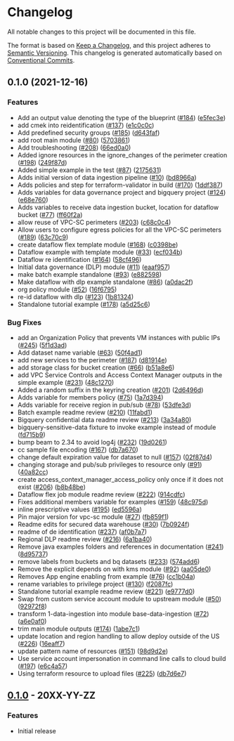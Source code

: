 # Changelog

All notable changes to this project will be documented in this file.

The format is based on
[Keep a Changelog](https://keepachangelog.com/en/1.0.0/),
and this project adheres to
[Semantic Versioning](https://semver.org/spec/v2.0.0.html).
This changelog is generated automatically based on [Conventional Commits](https://www.conventionalcommits.org/en/v1.0.0/).

## 0.1.0 (2021-12-16)


### Features

* Add an output value denoting the type of the blueprint ([#184](https://www.github.com/GoogleCloudPlatform/terraform-google-secured-data-warehouse/issues/184)) ([e5fec3e](https://www.github.com/GoogleCloudPlatform/terraform-google-secured-data-warehouse/commit/e5fec3ecf01f7f326db1af97175774a3d6681842))
* add cmek into reidentification ([#137](https://www.github.com/GoogleCloudPlatform/terraform-google-secured-data-warehouse/issues/137)) ([e1c0c0c](https://www.github.com/GoogleCloudPlatform/terraform-google-secured-data-warehouse/commit/e1c0c0c182e1007fcae5c1d96dd45738021afc44))
* Add predefined security groups ([#185](https://www.github.com/GoogleCloudPlatform/terraform-google-secured-data-warehouse/issues/185)) ([d643faf](https://www.github.com/GoogleCloudPlatform/terraform-google-secured-data-warehouse/commit/d643faf59e4c93a8efd9f071b8aee814447260b8))
* add root main module ([#80](https://www.github.com/GoogleCloudPlatform/terraform-google-secured-data-warehouse/issues/80)) ([5703861](https://www.github.com/GoogleCloudPlatform/terraform-google-secured-data-warehouse/commit/570386169ac1826f86f2482ba27082b447027ffa))
* Add troubleshooting ([#208](https://www.github.com/GoogleCloudPlatform/terraform-google-secured-data-warehouse/issues/208)) ([66ed0a0](https://www.github.com/GoogleCloudPlatform/terraform-google-secured-data-warehouse/commit/66ed0a070bba392ef2e433535ee61cce33e60c9e))
* Added ignore resources in the ignore_changes of the perimeter creation ([#198](https://www.github.com/GoogleCloudPlatform/terraform-google-secured-data-warehouse/issues/198)) ([249f87d](https://www.github.com/GoogleCloudPlatform/terraform-google-secured-data-warehouse/commit/249f87d197c9e598b9ab6b31dbb75a90015f4d57))
* Added simple example in the test ([#87](https://www.github.com/GoogleCloudPlatform/terraform-google-secured-data-warehouse/issues/87)) ([2175631](https://www.github.com/GoogleCloudPlatform/terraform-google-secured-data-warehouse/commit/2175631b107d035492c0ed7c2a35d25de9deae3d))
* Adds initial version of data ingestion pipeline ([#10](https://www.github.com/GoogleCloudPlatform/terraform-google-secured-data-warehouse/issues/10)) ([bd8966a](https://www.github.com/GoogleCloudPlatform/terraform-google-secured-data-warehouse/commit/bd8966a47c09f51c13cf3a7f62c59efb876bd680))
* Adds policies and step for terraform-validator in build ([#170](https://www.github.com/GoogleCloudPlatform/terraform-google-secured-data-warehouse/issues/170)) ([1ddf387](https://www.github.com/GoogleCloudPlatform/terraform-google-secured-data-warehouse/commit/1ddf387886005b46e8b0fb4b4cdde69f3a3292a5))
* Adds variables for data governance project and bigquery project ([#124](https://www.github.com/GoogleCloudPlatform/terraform-google-secured-data-warehouse/issues/124)) ([e68e760](https://www.github.com/GoogleCloudPlatform/terraform-google-secured-data-warehouse/commit/e68e76034652a612bdb1df8e98d07b507b89debe))
* Adds variables to receive data ingestion bucket, location for dataflow bucket ([#77](https://www.github.com/GoogleCloudPlatform/terraform-google-secured-data-warehouse/issues/77)) ([ff60f2a](https://www.github.com/GoogleCloudPlatform/terraform-google-secured-data-warehouse/commit/ff60f2a3de0067b300a0bfe7c8dfce5041136b98))
* allow reuse of VPC-SC perimeters ([#203](https://www.github.com/GoogleCloudPlatform/terraform-google-secured-data-warehouse/issues/203)) ([c68c0c4](https://www.github.com/GoogleCloudPlatform/terraform-google-secured-data-warehouse/commit/c68c0c4dc0dfbe7934ca39c4746ca6f0059634a2))
* Allow users to configure egress policies for all the VPC-SC perimeters ([#189](https://www.github.com/GoogleCloudPlatform/terraform-google-secured-data-warehouse/issues/189)) ([63c70c9](https://www.github.com/GoogleCloudPlatform/terraform-google-secured-data-warehouse/commit/63c70c93832a3b00f5536244d6f06086895d7b02))
* create dataflow flex template module ([#168](https://www.github.com/GoogleCloudPlatform/terraform-google-secured-data-warehouse/issues/168)) ([c0398be](https://www.github.com/GoogleCloudPlatform/terraform-google-secured-data-warehouse/commit/c0398befe4fe4df9ee2fef64f61322de2e4a7054))
* Dataflow example with template module ([#33](https://www.github.com/GoogleCloudPlatform/terraform-google-secured-data-warehouse/issues/33)) ([ecf034b](https://www.github.com/GoogleCloudPlatform/terraform-google-secured-data-warehouse/commit/ecf034b789a2c43ebf91ff784d7ee787dbb915de))
* Dataflow re identification ([#164](https://www.github.com/GoogleCloudPlatform/terraform-google-secured-data-warehouse/issues/164)) ([58cf496](https://www.github.com/GoogleCloudPlatform/terraform-google-secured-data-warehouse/commit/58cf4963902f081d5c01e995a528b53f233bb492))
* Initial data governance (DLP) module ([#11](https://www.github.com/GoogleCloudPlatform/terraform-google-secured-data-warehouse/issues/11)) ([eaaf957](https://www.github.com/GoogleCloudPlatform/terraform-google-secured-data-warehouse/commit/eaaf9576006f1521f95d6ebc6105e27222501414))
* make batch example standalone ([#93](https://www.github.com/GoogleCloudPlatform/terraform-google-secured-data-warehouse/issues/93)) ([e882598](https://www.github.com/GoogleCloudPlatform/terraform-google-secured-data-warehouse/commit/e88259892402efbeae58a5129f3087a2fb18e4c8))
* Make dataflow with dlp example standalone ([#86](https://www.github.com/GoogleCloudPlatform/terraform-google-secured-data-warehouse/issues/86)) ([a0dac2f](https://www.github.com/GoogleCloudPlatform/terraform-google-secured-data-warehouse/commit/a0dac2f8fc9723470239b705549e65499627e040))
* org policy module ([#52](https://www.github.com/GoogleCloudPlatform/terraform-google-secured-data-warehouse/issues/52)) ([16f6795](https://www.github.com/GoogleCloudPlatform/terraform-google-secured-data-warehouse/commit/16f679547c4422f57c33edfaedbf7d459fb8ae15))
* re-id dataflow with dlp ([#123](https://www.github.com/GoogleCloudPlatform/terraform-google-secured-data-warehouse/issues/123)) ([1b81324](https://www.github.com/GoogleCloudPlatform/terraform-google-secured-data-warehouse/commit/1b8132417d8ba8b7add357cf80a00641d77bee4d))
* Standalone tutorial example ([#178](https://www.github.com/GoogleCloudPlatform/terraform-google-secured-data-warehouse/issues/178)) ([a5d25c6](https://www.github.com/GoogleCloudPlatform/terraform-google-secured-data-warehouse/commit/a5d25c6f33407ae43df8712c138cd7696b32770a))


### Bug Fixes

* add an Organization Policy that prevents VM instances with public IPs ([#245](https://www.github.com/GoogleCloudPlatform/terraform-google-secured-data-warehouse/issues/245)) ([5f1d3ad](https://www.github.com/GoogleCloudPlatform/terraform-google-secured-data-warehouse/commit/5f1d3adca586e26e4cf3f4d3683c77e20e6ec46e))
* Add dataset name variable ([#63](https://www.github.com/GoogleCloudPlatform/terraform-google-secured-data-warehouse/issues/63)) ([50f4ad1](https://www.github.com/GoogleCloudPlatform/terraform-google-secured-data-warehouse/commit/50f4ad1fb0e35a22de4fa7a5b984408b43a9bbff))
* add new services to the perimeter ([#187](https://www.github.com/GoogleCloudPlatform/terraform-google-secured-data-warehouse/issues/187)) ([d81914e](https://www.github.com/GoogleCloudPlatform/terraform-google-secured-data-warehouse/commit/d81914ef0e63be00ad8a0c0943f88a80f4069efc))
* add storage class for bucket creation ([#66](https://www.github.com/GoogleCloudPlatform/terraform-google-secured-data-warehouse/issues/66)) ([b51a8e6](https://www.github.com/GoogleCloudPlatform/terraform-google-secured-data-warehouse/commit/b51a8e669a83f225fea18652b5bba90ff776c6e2))
* add VPC Service Controls and Access Context Manager outputs in the simple example ([#231](https://www.github.com/GoogleCloudPlatform/terraform-google-secured-data-warehouse/issues/231)) ([48c1270](https://www.github.com/GoogleCloudPlatform/terraform-google-secured-data-warehouse/commit/48c1270c8fc820fba40b0013b3ab57e82e7a80b0))
* Added a random suffix in the keyring creation ([#201](https://www.github.com/GoogleCloudPlatform/terraform-google-secured-data-warehouse/issues/201)) ([2d6496d](https://www.github.com/GoogleCloudPlatform/terraform-google-secured-data-warehouse/commit/2d6496d9845544385b541015b7dda1efeaac77b3))
* Adds variable for members policy ([#75](https://www.github.com/GoogleCloudPlatform/terraform-google-secured-data-warehouse/issues/75)) ([1a7d394](https://www.github.com/GoogleCloudPlatform/terraform-google-secured-data-warehouse/commit/1a7d39494c1ef98c37a10a7ea9a4ea6f8a04f2fb))
* Adds variable for receive region in pub/sub ([#78](https://www.github.com/GoogleCloudPlatform/terraform-google-secured-data-warehouse/issues/78)) ([53dfe3d](https://www.github.com/GoogleCloudPlatform/terraform-google-secured-data-warehouse/commit/53dfe3d40eb1255b1904b767b1214d148d0917d7))
* Batch example readme review ([#210](https://www.github.com/GoogleCloudPlatform/terraform-google-secured-data-warehouse/issues/210)) ([11fabd1](https://www.github.com/GoogleCloudPlatform/terraform-google-secured-data-warehouse/commit/11fabd1e7322d182a7cd4901f2ce21cc8dbd0d79))
* Bigquery confidential data readme review ([#213](https://www.github.com/GoogleCloudPlatform/terraform-google-secured-data-warehouse/issues/213)) ([3a34a80](https://www.github.com/GoogleCloudPlatform/terraform-google-secured-data-warehouse/commit/3a34a802fc6a2c17f1c908f003c741c3bc91d43b))
* bigquery-sensitive-data fixture to invoke example instead of module ([fd715b9](https://www.github.com/GoogleCloudPlatform/terraform-google-secured-data-warehouse/commit/fd715b9fa234c2fd7d340b2ccd6ef4b656318cf3))
* bump beam to 2.34 to avoid log4j ([#232](https://www.github.com/GoogleCloudPlatform/terraform-google-secured-data-warehouse/issues/232)) ([19d0261](https://www.github.com/GoogleCloudPlatform/terraform-google-secured-data-warehouse/commit/19d0261162f1647baa4cde999ad9a99ceea8d0ff))
* cc sample file encoding ([#167](https://www.github.com/GoogleCloudPlatform/terraform-google-secured-data-warehouse/issues/167)) ([db7a670](https://www.github.com/GoogleCloudPlatform/terraform-google-secured-data-warehouse/commit/db7a670853d74b73e528c1f812aa181c46de28d4))
* change default expiration value for dataset to null ([#157](https://www.github.com/GoogleCloudPlatform/terraform-google-secured-data-warehouse/issues/157)) ([02f87d4](https://www.github.com/GoogleCloudPlatform/terraform-google-secured-data-warehouse/commit/02f87d455f34f172593c8280398da4cfc76c2aea))
* changing storage and pub/sub privileges to resource only ([#91](https://www.github.com/GoogleCloudPlatform/terraform-google-secured-data-warehouse/issues/91)) ([40a82cc](https://www.github.com/GoogleCloudPlatform/terraform-google-secured-data-warehouse/commit/40a82cc1959c70fae0678d63275c2cc0894ae6f2))
* create access_context_manager_access_policy only once if it does not exist ([#206](https://www.github.com/GoogleCloudPlatform/terraform-google-secured-data-warehouse/issues/206)) ([b8b48be](https://www.github.com/GoogleCloudPlatform/terraform-google-secured-data-warehouse/commit/b8b48be89571673c20350edf5657741a9b4142dd))
* Dataflow flex job module readme review ([#222](https://www.github.com/GoogleCloudPlatform/terraform-google-secured-data-warehouse/issues/222)) ([914cdfc](https://www.github.com/GoogleCloudPlatform/terraform-google-secured-data-warehouse/commit/914cdfcfe86e4484268a343f2bee0b8f8736e815))
* Fixes additional members variable for examples ([#159](https://www.github.com/GoogleCloudPlatform/terraform-google-secured-data-warehouse/issues/159)) ([48c975d](https://www.github.com/GoogleCloudPlatform/terraform-google-secured-data-warehouse/commit/48c975d77e4fac7979a4932b0a5b3b447ab1ab9b))
* inline prescriptive values ([#195](https://www.github.com/GoogleCloudPlatform/terraform-google-secured-data-warehouse/issues/195)) ([ed5596a](https://www.github.com/GoogleCloudPlatform/terraform-google-secured-data-warehouse/commit/ed5596ac49fc20f1976d0e130796f095747c90c8))
* Pin major version for vpc-sc module ([#27](https://www.github.com/GoogleCloudPlatform/terraform-google-secured-data-warehouse/issues/27)) ([fb859f1](https://www.github.com/GoogleCloudPlatform/terraform-google-secured-data-warehouse/commit/fb859f13bd38e8cbf7769e1b473e01191a76bbd0))
* Readme edits for secured data warehouse ([#30](https://www.github.com/GoogleCloudPlatform/terraform-google-secured-data-warehouse/issues/30)) ([7b0924f](https://www.github.com/GoogleCloudPlatform/terraform-google-secured-data-warehouse/commit/7b0924f5f760815db0ff6b6a3db16d2350018ffe))
* readme of de identification ([#237](https://www.github.com/GoogleCloudPlatform/terraform-google-secured-data-warehouse/issues/237)) ([af0b7a7](https://www.github.com/GoogleCloudPlatform/terraform-google-secured-data-warehouse/commit/af0b7a7968766f186cd92ed8ba7be4b821a452a2))
* Regional DLP readme review ([#216](https://www.github.com/GoogleCloudPlatform/terraform-google-secured-data-warehouse/issues/216)) ([6a1ba40](https://www.github.com/GoogleCloudPlatform/terraform-google-secured-data-warehouse/commit/6a1ba403fdbeac4aea1cac33460997ba8d445d7e))
* Remove java examples folders and references in documentation ([#241](https://www.github.com/GoogleCloudPlatform/terraform-google-secured-data-warehouse/issues/241)) ([8d95737](https://www.github.com/GoogleCloudPlatform/terraform-google-secured-data-warehouse/commit/8d957375f39aa08f8f32cecf4dab3512d554c288))
* remove labels from buckets and bq datasets ([#233](https://www.github.com/GoogleCloudPlatform/terraform-google-secured-data-warehouse/issues/233)) ([574add6](https://www.github.com/GoogleCloudPlatform/terraform-google-secured-data-warehouse/commit/574add6adcb4f5b47a98002f5db6f3d0d68e0ac2))
* Remove the explicit depends on with kms module ([#92](https://www.github.com/GoogleCloudPlatform/terraform-google-secured-data-warehouse/issues/92)) ([aa05de0](https://www.github.com/GoogleCloudPlatform/terraform-google-secured-data-warehouse/commit/aa05de01e6b172c57a58f7852eb9f36c883518cf))
* Removes App engine enabling from example ([#76](https://www.github.com/GoogleCloudPlatform/terraform-google-secured-data-warehouse/issues/76)) ([cc1b04a](https://www.github.com/GoogleCloudPlatform/terraform-google-secured-data-warehouse/commit/cc1b04a44718bc6055522326c533f920561008f0))
* rename variables to privilege project ([#130](https://www.github.com/GoogleCloudPlatform/terraform-google-secured-data-warehouse/issues/130)) ([f2087fc](https://www.github.com/GoogleCloudPlatform/terraform-google-secured-data-warehouse/commit/f2087fc4fa4e09edfdc9f62f7bc8938d0ac68ff3))
* Standalone tutorial example readme review ([#221](https://www.github.com/GoogleCloudPlatform/terraform-google-secured-data-warehouse/issues/221)) ([e9777d0](https://www.github.com/GoogleCloudPlatform/terraform-google-secured-data-warehouse/commit/e9777d0b8f3f9bb9f41fafc26d3c147f8bc31d6a))
* Swap from custom service account module to upstream module ([#50](https://www.github.com/GoogleCloudPlatform/terraform-google-secured-data-warehouse/issues/50)) ([92972f8](https://www.github.com/GoogleCloudPlatform/terraform-google-secured-data-warehouse/commit/92972f84433a0f4f61fddc3ecf0e15efbb012727))
* transform 1-data-ingestion into  module base-data-ingestion ([#72](https://www.github.com/GoogleCloudPlatform/terraform-google-secured-data-warehouse/issues/72)) ([a6e0af0](https://www.github.com/GoogleCloudPlatform/terraform-google-secured-data-warehouse/commit/a6e0af05cc1c36542197488bfa2bf6329cd4eb2b))
* trim main module outputs ([#174](https://www.github.com/GoogleCloudPlatform/terraform-google-secured-data-warehouse/issues/174)) ([1abe7c1](https://www.github.com/GoogleCloudPlatform/terraform-google-secured-data-warehouse/commit/1abe7c1ef4f1659960f20b519f2a79d669daa904))
* update location and region handling to allow deploy outside of the US  ([#226](https://www.github.com/GoogleCloudPlatform/terraform-google-secured-data-warehouse/issues/226)) ([16eaff7](https://www.github.com/GoogleCloudPlatform/terraform-google-secured-data-warehouse/commit/16eaff7e2f7209b2cc0ec62a60ea4856703ea68c))
* update pattern name of resources ([#151](https://www.github.com/GoogleCloudPlatform/terraform-google-secured-data-warehouse/issues/151)) ([98d9d2e](https://www.github.com/GoogleCloudPlatform/terraform-google-secured-data-warehouse/commit/98d9d2e7dc64c793bb2c9feabc8117b4ca9b6268))
* Use service account impersonation in command line calls to cloud build ([#197](https://www.github.com/GoogleCloudPlatform/terraform-google-secured-data-warehouse/issues/197)) ([e6c4a57](https://www.github.com/GoogleCloudPlatform/terraform-google-secured-data-warehouse/commit/e6c4a5796ef039c3cacaa1608d065dc60b77680a))
* Using terraform resource to upload files ([#225](https://www.github.com/GoogleCloudPlatform/terraform-google-secured-data-warehouse/issues/225)) ([db7d6e7](https://www.github.com/GoogleCloudPlatform/terraform-google-secured-data-warehouse/commit/db7d6e71064682f450d3a8a4b76394bef469e112))

## [0.1.0](https://github.com/terraform-google-modules/terraform-google-secured-data-warehouse/releases/tag/v0.1.0) - 20XX-YY-ZZ

### Features

- Initial release

[0.1.0]: https://github.com/terraform-google-modules/terraform-google-secured-data-warehouse/releases/tag/v0.1.0
